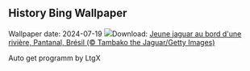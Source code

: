 ## History Bing Wallpaper
Wallpaper date: 2024-07-19
![](https://www.bing.com/th?id=OHR.YoungJaguar_FR-FR0618181911_UHD.jpg&w=1000)Download: [Jeune jaguar au bord d'une rivière, Pantanal, Brésil (© Tambako the Jaguar/Getty Images)](https://www.bing.com/th?id=OHR.YoungJaguar_FR-FR0618181911_UHD.jpg)

Auto get programm by LtgX
